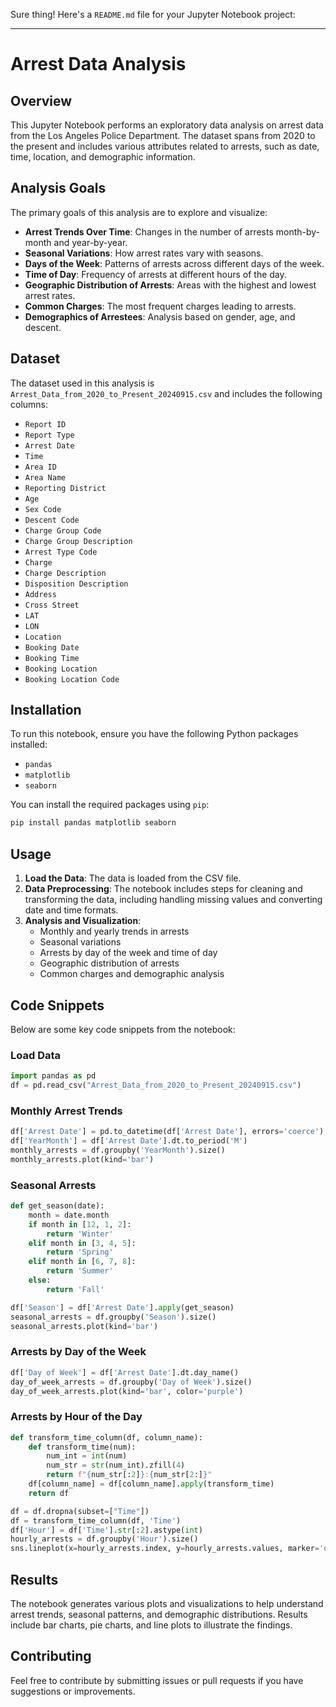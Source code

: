 Sure thing! Here's a `README.md` file for your Jupyter Notebook project:

---

# Arrest Data Analysis

## Overview

This Jupyter Notebook performs an exploratory data analysis on arrest data from the Los Angeles Police Department. The dataset spans from 2020 to the present and includes various attributes related to arrests, such as date, time, location, and demographic information.

## Analysis Goals

The primary goals of this analysis are to explore and visualize:

- **Arrest Trends Over Time**: Changes in the number of arrests month-by-month and year-by-year.
- **Seasonal Variations**: How arrest rates vary with seasons.
- **Days of the Week**: Patterns of arrests across different days of the week.
- **Time of Day**: Frequency of arrests at different hours of the day.
- **Geographic Distribution of Arrests**: Areas with the highest and lowest arrest rates.
- **Common Charges**: The most frequent charges leading to arrests.
- **Demographics of Arrestees**: Analysis based on gender, age, and descent.

## Dataset

The dataset used in this analysis is `Arrest_Data_from_2020_to_Present_20240915.csv` and includes the following columns:

- `Report ID`
- `Report Type`
- `Arrest Date`
- `Time`
- `Area ID`
- `Area Name`
- `Reporting District`
- `Age`
- `Sex Code`
- `Descent Code`
- `Charge Group Code`
- `Charge Group Description`
- `Arrest Type Code`
- `Charge`
- `Charge Description`
- `Disposition Description`
- `Address`
- `Cross Street`
- `LAT`
- `LON`
- `Location`
- `Booking Date`
- `Booking Time`
- `Booking Location`
- `Booking Location Code`

## Installation

To run this notebook, ensure you have the following Python packages installed:

- `pandas`
- `matplotlib`
- `seaborn`

You can install the required packages using `pip`:

```bash
pip install pandas matplotlib seaborn
```

## Usage

1. **Load the Data**: The data is loaded from the CSV file.
2. **Data Preprocessing**: The notebook includes steps for cleaning and transforming the data, including handling missing values and converting date and time formats.
3. **Analysis and Visualization**:
   - Monthly and yearly trends in arrests
   - Seasonal variations
   - Arrests by day of the week and time of day
   - Geographic distribution of arrests
   - Common charges and demographic analysis

## Code Snippets

Below are some key code snippets from the notebook:

### Load Data

```python
import pandas as pd
df = pd.read_csv("Arrest_Data_from_2020_to_Present_20240915.csv")
```

### Monthly Arrest Trends

```python
df['Arrest Date'] = pd.to_datetime(df['Arrest Date'], errors='coerce')
df['YearMonth'] = df['Arrest Date'].dt.to_period('M')
monthly_arrests = df.groupby('YearMonth').size()
monthly_arrests.plot(kind='bar')
```

### Seasonal Arrests

```python
def get_season(date):
    month = date.month
    if month in [12, 1, 2]:
        return 'Winter'
    elif month in [3, 4, 5]:
        return 'Spring'
    elif month in [6, 7, 8]:
        return 'Summer'
    else:
        return 'Fall'

df['Season'] = df['Arrest Date'].apply(get_season)
seasonal_arrests = df.groupby('Season').size()
seasonal_arrests.plot(kind='bar')
```

### Arrests by Day of the Week

```python
df['Day of Week'] = df['Arrest Date'].dt.day_name()
day_of_week_arrests = df.groupby('Day of Week').size()
day_of_week_arrests.plot(kind='bar', color='purple')
```

### Arrests by Hour of the Day

```python
def transform_time_column(df, column_name):
    def transform_time(num):
        num_int = int(num)
        num_str = str(num_int).zfill(4)
        return f"{num_str[:2]}:{num_str[2:]}"
    df[column_name] = df[column_name].apply(transform_time)
    return df

df = df.dropna(subset=["Time"])
df = transform_time_column(df, 'Time')
df['Hour'] = df['Time'].str[:2].astype(int)
hourly_arrests = df.groupby('Hour').size()
sns.lineplot(x=hourly_arrests.index, y=hourly_arrests.values, marker='o', palette='viridis')
```

## Results

The notebook generates various plots and visualizations to help understand arrest trends, seasonal patterns, and demographic distributions. Results include bar charts, pie charts, and line plots to illustrate the findings.

## Contributing

Feel free to contribute by submitting issues or pull requests if you have suggestions or improvements.



